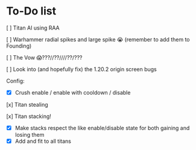 # To-Do list

[ ] Titan AI using RAA

[ ] Warhammer radial spikes and large spike :sob: (remember to add them to Founding)

[ ] The Vow :scream:???//??////??/???


[ ] Look into (and hopefully fix) the 1.20.2 origin screen bugs

Config:
- [x] Crush enable / enable with cooldown / disable

[x] Titan stealing

[x] Titan stacking!
- [x] Make stacks respect the like enable/disable state for both gaining and losing them
- [x] Add and fit to all titans